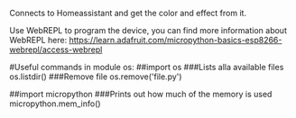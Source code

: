 Connects to Homeassistant and get the color and effect from it.

Use WebREPL to program the device, you can find more information about WebREPL here: https://learn.adafruit.com/micropython-basics-esp8266-webrepl/access-webrepl

#Useful commands in module os:
##import os
###Lists alla available files
os.listdir()
###Remove file
os.remove('file.py')

##import micropython
###Prints out how much of the memory is used
micropython.mem_info()



